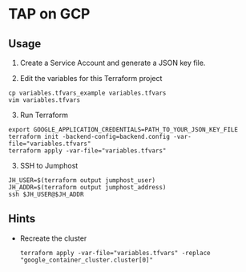 # TAP on GCP

## Usage

1. Create a Service Account and generate a JSON key file.

2. Edit the variables for this Terraform project
```
cp variables.tfvars_example variables.tfvars
vim variables.tfvars
```

3. Run Terraform
```
export GOOGLE_APPLICATION_CREDENTIALS=PATH_TO_YOUR_JSON_KEY_FILE
terraform init -backend-config=backend.config -var-file="variables.tfvars"
terraform apply -var-file="variables.tfvars"
```

3. SSH to Jumphost
```
JH_USER=$(terraform output jumphost_user)
JH_ADDR=$(terraform output jumphost_address)
ssh $JH_USER@$JH_ADDR
```

## Hints

* Recreate the cluster

  ```
  terraform apply -var-file="variables.tfvars" -replace "google_container_cluster.cluster[0]"
  ```
